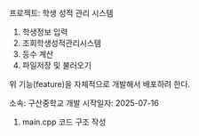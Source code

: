 프로젝트: 학생 성적 관리 시스템
1. 학생정보 입력
2. 조회학생성적관리시스템
3. 등수 계산
4. 파일저장 및 불러오기

위 기능(feature)을 자체적으로 개발해서 배포하려 한다.

소속: 구산중학교
개발 시작일자: 2025-07-16

1. main.cpp 코드 구조 작성
